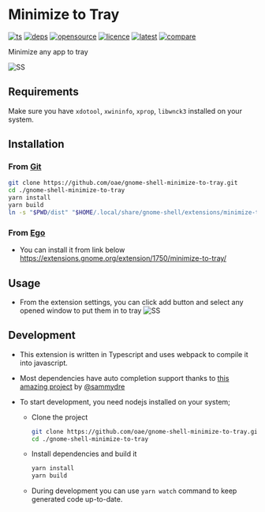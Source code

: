 # Minimize to Tray

[![ts](https://badgen.net/badge/icon/typescript?icon=typescript&label)](#)
[![deps](https://img.shields.io/david/oae/gnome-shell-minimize-to-tray)](#)
[![opensource](https://badges.frapsoft.com/os/v1/open-source.png?v=103)](#)
[![licence](https://badges.frapsoft.com/os/gpl/gpl.png?v=103)](https://github.com/oae/gnome-shell-minimize-to-tray/blob/master/LICENSE)
[![latest](https://img.shields.io/github/v/release/oae/gnome-shell-minimize-to-tray)](https://github.com/oae/gnome-shell-minimize-to-tray/releases/latest)
[![compare](https://img.shields.io/github/commits-since/oae/gnome-shell-minimize-to-tray/latest/master)](https://github.com/oae/gnome-shell-minimize-to-tray/compare)

Minimize any app to tray

![SS](https://i.imgur.com/Z9TnedC.png)

## Requirements

Make sure you have `xdotool`, `xwininfo`, `xprop`, `libwnck3` installed on your system.

## Installation

### From [Git](https://github.com/oae/gnome-shell-minimize-to-tray)

```bash
git clone https://github.com/oae/gnome-shell-minimize-to-tray.git
cd ./gnome-shell-minimize-to-tray
yarn install
yarn build
ln -s "$PWD/dist" "$HOME/.local/share/gnome-shell/extensions/minimize-to-tray@elhan.io"
```

### From [Ego](extensions.gnome.org)

- You can install it from link below
  https://extensions.gnome.org/extension/1750/minimize-to-tray/

## Usage

- From the extension settings, you can click add button and select any opened window to put them in to tray
  ![SS](https://i.imgur.com/dZl4J9x.png)

## Development

- This extension is written in Typescript and uses webpack to compile it into javascript.
- Most dependencies have auto completion support thanks to [this amazing project](https://github.com/sammydre/ts-for-gjs) by [@sammydre](https://github.com/sammydre)
- To start development, you need nodejs installed on your system;

  - Clone the project

    ```sh
    git clone https://github.com/oae/gnome-shell-minimize-to-tray.git
    cd ./gnome-shell-minimize-to-tray
    ```

  - Install dependencies and build it

    ```sh
    yarn install
    yarn build
    ```

  - During development you can use `yarn watch` command to keep generated code up-to-date.

